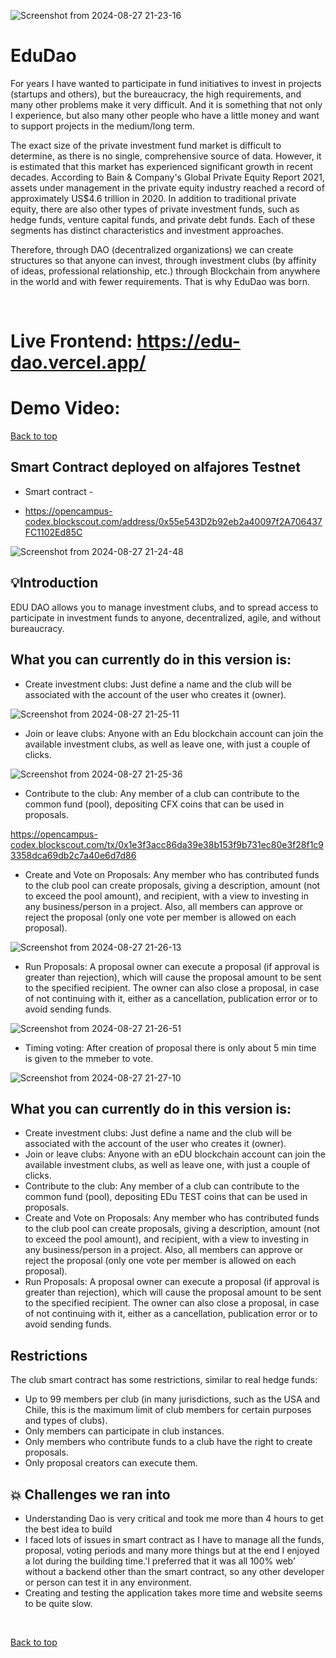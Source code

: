 ![Screenshot from 2024-08-27 21-23-16](https://github.com/user-attachments/assets/b1fe42d0-8063-4871-a4a5-bd9e370c2450)



# EduDao


For years I have wanted to participate in fund initiatives to invest in projects (startups and others), but the bureaucracy, the high requirements, and many other problems make it very difficult. And it is something that not only I experience, but also many other people who have a little money and want to support projects in the medium/long term.

The exact size of the private investment fund market is difficult to determine, as there is no single, comprehensive source of data. However, it is estimated that this market has experienced significant growth in recent decades. According to Bain & Company's Global Private Equity Report 2021, assets under management in the private equity industry reached a record of approximately US$4.6 trillion in 2020. In addition to traditional private equity, there are also other types of private investment funds, such as hedge funds, venture capital funds, and private debt funds. Each of these segments has distinct characteristics and investment approaches.

Therefore, through DAO (decentralized organizations) we can create structures so that anyone can invest, through investment clubs (by affinity of ideas, professional relationship, etc.) through Blockchain from anywhere in the world and with fewer requirements. That is why  EduDao  was born.

<br>


# Live Frontend:  https://edu-dao.vercel.app/
# Demo Video:  
</div>
<a href="#top">Back to top</a>




## Smart Contract deployed on alfajores Testnet  
- Smart contract -

  
- https://opencampus-codex.blockscout.com/address/0x55e543D2b92eb2a40097f2A706437FC1102Ed85C
  
![Screenshot from 2024-08-27 21-24-48](https://github.com/user-attachments/assets/3a378b37-ddf7-4493-a07e-2ebdb848efad)


## 💡Introduction

EDU DAO allows you to manage investment clubs, and to spread access to participate in investment funds to anyone, decentralized, agile, and without bureaucracy.

## What you can currently do in this version is:

- Create investment clubs: Just define a name and the club will be associated with the account of the user who creates it (owner).

![Screenshot from 2024-08-27 21-25-11](https://github.com/user-attachments/assets/fdc5d755-b604-480e-9f7a-d63fa5284717)


- Join or leave clubs: Anyone with an Edu blockchain account can join the available investment clubs, as well as leave one, with just a couple of clicks.

![Screenshot from 2024-08-27 21-25-36](https://github.com/user-attachments/assets/67b02685-942a-4893-b1f7-e74947a446be)


- Contribute to the club: Any member of a club can contribute to the common fund (pool), depositing CFX coins that can be used in proposals.


https://opencampus-codex.blockscout.com/tx/0x1e3f3acc86da39e38b153f9b731ec80e3f28f1c93358dca69db2c7a40e6d7d86

- Create and Vote on Proposals: Any member who has contributed funds to the club pool can create proposals, giving a description, amount (not to exceed the pool amount), and recipient, with a view     to investing in any business/person in a project. Also, all members can approve or reject the proposal (only one vote per member is allowed on each proposal).

![Screenshot from 2024-08-27 21-26-13](https://github.com/user-attachments/assets/68826d9d-d4b1-4048-b0ae-fb676af161d8)


- Run Proposals: A proposal owner can execute a proposal (if approval is greater than rejection), which will cause the proposal amount to be sent to the specified recipient. The owner can also close   a proposal, in case of not continuing with it, either as a cancellation, publication error or to avoid sending funds.

![Screenshot from 2024-08-27 21-26-51](https://github.com/user-attachments/assets/11724685-8df1-43c0-a031-a8b21bf149bf)


- Timing voting:  After  creation of proposal there is only about 5 min time is given to the  mmeber to  vote.

![Screenshot from 2024-08-27 21-27-10](https://github.com/user-attachments/assets/6ef1c1e3-4a08-4689-aae0-e51940912606)

## What you can currently do in this version is:

- Create investment clubs: Just define a name and the club will be associated with the account of the user who creates it (owner).
- Join or leave clubs: Anyone with an eDU blockchain account can join the available investment clubs, as well as leave one, with just a couple of clicks.
- Contribute to the club: Any member of a club can contribute to the common fund (pool), depositing EDu TEST coins that can be used in proposals.
- Create and Vote on Proposals: Any member who has contributed funds to the club pool can create proposals, giving a description, amount (not to exceed the pool amount), and recipient, with a view to investing in any business/person in a project. Also, all members can approve or reject the proposal (only one vote per member is allowed on each proposal).
- Run Proposals: A proposal owner can execute a proposal (if approval is greater than rejection), which will cause the proposal amount to be sent to the specified recipient. The owner can also close a proposal, in case of not continuing with it, either as a cancellation, publication error or to avoid sending funds.


## Restrictions
The club smart contract has some restrictions, similar to real hedge funds:

- Up to 99 members per club (in many jurisdictions, such as the USA and Chile, this is the maximum limit of club members for certain purposes and types of clubs).
- Only members can participate in club instances.
- Only members who contribute funds to a club have the right to create proposals.
- Only proposal creators can execute them.


## 💥 Challenges we ran into
- Understanding Dao is very critical and took me more than 4 hours to get the best idea to build
- I faced lots of issues in smart contract as I have to manage all the funds, proposal, voting periods and many more things but at the end I enjoyed a lot during the building time.'I preferred that it was all 100% web' without a backend other than the smart contract, so any other developer or person can test it in any environment.
- Creating and testing the application takes more time and website seems to be quite slow.
    
<br>

<a href = "#top">Back to top</a>


